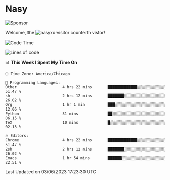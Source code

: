 # Nasy

<!--
<p align="center">
<img height="200" src="https://github-readme-stats.vercel.app/api?username=nasyxx&count_private=true&show_icons=true&theme=dracula&include_all_commits=true"/>
<img height="200" src="https://github-readme-stats.vercel.app/api/top-langs/?username=nasyxx&theme=dracula&hide=html,jupyter+notebook&count_private=true&show_icons=true"/>
</p>

  
----------------
-->

![Sponsor](https://img.shields.io/static/v1.svg?label=Sponsor&message=%E2%9D%A4&logo=GitHub&style=flat&color=pink)
 
Welcome, the ![nasyxx visitor counter](https://count.getloli.com/get/@nasyxx?theme=rule34)th vistor!
 
<!--START_SECTION:waka-->
![Code Time](http://img.shields.io/badge/Code%20Time-3%2C553%20hrs%2031%20mins-blue)

![Lines of code](https://img.shields.io/badge/From%20Hello%20World%20I%27ve%20Written-6.3%20million%20lines%20of%20code-blue)

📊 **This Week I Spent My Time On** 

```text
🕑︎ Time Zone: America/Chicago

💬 Programming Languages: 
Other                    4 hrs 22 mins       █████████████░░░░░░░░░░░░   51.47 % 
sh                       2 hrs 12 mins       ███████░░░░░░░░░░░░░░░░░░   26.02 % 
Org                      1 hr 1 min          ███░░░░░░░░░░░░░░░░░░░░░░   12.06 % 
Python                   31 mins             ██░░░░░░░░░░░░░░░░░░░░░░░   06.15 % 
TeX                      10 mins             █░░░░░░░░░░░░░░░░░░░░░░░░   02.13 % 

🔥 Editors: 
Chrome                   4 hrs 22 mins       █████████████░░░░░░░░░░░░   51.47 % 
Zsh                      2 hrs 12 mins       ███████░░░░░░░░░░░░░░░░░░   26.02 % 
Emacs                    1 hr 54 mins        ██████░░░░░░░░░░░░░░░░░░░   22.51 % 
```


 Last Updated on 03/06/2023 17:23:30 UTC
<!--END_SECTION:waka-->

<!-- ![visitors](https://visitor-badge.laobi.icu/badge?page_id=nasyxx.nasyxx) -->
